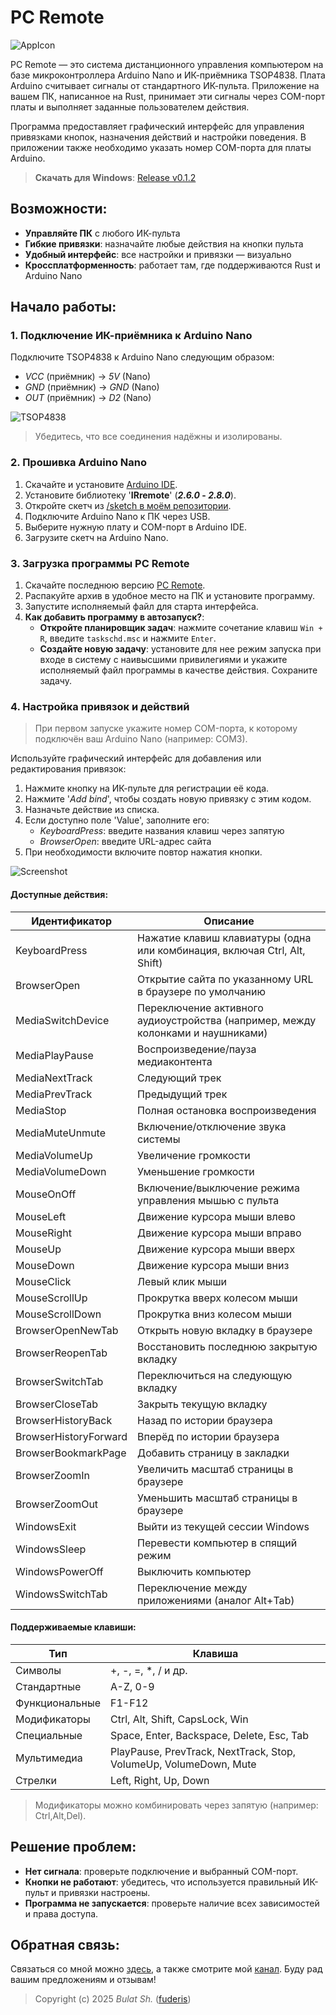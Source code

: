 # PC Remote

![AppIcon](readme/preview.png)

PC Remote — это система дистанционного управления компьютером на базе микроконтроллера Arduino Nano и ИК-приёмника TSOP4838. Плата Arduino считывает сигналы от стандартного ИК-пульта. Приложение на вашем ПК, написанное на Rust, принимает эти сигналы через COM-порт платы и выполняет заданные пользователем действия.

Программа предоставляет графический интерфейс для управления привязками кнопок, назначения действий и настройки поведения. В приложении также необходимо указать номер COM-порта для платы Arduino.

> **Скачать для Windows**: [Release v0.1.2](https://github.com/fuderis/pc-remote/raw/main/pc-remote-win64.zip)


## Возможности:

* **Управляйте ПК** с любого ИК-пульта
* **Гибкие привязки**: назначайте любые действия на кнопки пульта
* **Удобный интерфейс**: все настройки и привязки — визуально
* **Кроссплатформенность**: работает там, где поддерживаются Rust и Arduino Nano


## Начало работы:

### 1. Подключение ИК-приёмника к Arduino Nano

Подключите TSOP4838 к Arduino Nano следующим образом:

* *VCC* (приёмник) → *5V* (Nano)
* *GND* (приёмник) → *GND* (Nano)
* *OUT* (приёмник) → *D2* (Nano)

![TSOP4838](readme/tsop4836.jpg)

> Убедитесь, что все соединения надёжны и изолированы.

### 2. Прошивка Arduino Nano

1. Скачайте и установите [Arduino IDE](https://www.arduino.cc/en/software/).
2. Установите библиотеку '**IRremote**' (__*2.6.0* - *2.8.0*__).
3. Откройте скетч из [/sketch в моём репозитории](https://github.com/fuderis/pc-remote/tree/main/sketch).
4. Подключите Arduino Nano к ПК через USB.
5. Выберите нужную плату и COM-порт в Arduino IDE.
6. Загрузите скетч на Arduino Nano.

### 3. Загрузка программы PC Remote

1. Скачайте последнюю версию [PC Remote](https://github.com/fuderis/pc-remote/raw/main/pc-remote-win64.zip).
2. Распакуйте архив в удобное место на ПК и установите программу.
3. Запустите исполняемый файл для старта интерфейса.
4. **Как добавить программу в автозапуск?**:
    * **Откройте планировщик задач**: нажмите сочетание клавиш `Win + R`, введите `taskschd.msc` и нажмите `Enter`.
    * **Создайте новую задачу**: установите для нее режим запуска при входе в систему с наивысшими привилегиями и укажите исполняемый файл программы в качестве действия. Сохраните задачу.

### 4. Настройка привязок и действий

> При первом запуске укажите номер COM-порта, к которому подключён ваш Arduino Nano (например: COM3).

Используйте графический интерфейс для добавления или редактирования привязок:

1. Нажмите кнопку на ИК-пульте для регистрации её кода.
2. Нажмите '*Add bind*', чтобы создать новую привязку с этим кодом.
3. Назначьте действие из списка.
4. Если доступно поле 'Value', заполните его:
    * *KeyboardPress*: введите названия клавиш через запятую
    * *BrowserOpen*: введите URL-адрес сайта
5. При необходимости включите повтор нажатия кнопки.

![Screenshot](readme/screenshot.png)

#### Доступные действия:

| Идентификатор	        | Описание                                                                                         |
| --------------------- | ------------------------------------------------------------------------------------------------ |
| KeyboardPress	        | Нажатие клавиш клавиатуры (одна или комбинация, включая Ctrl, Alt, Shift)                        |
| BrowserOpen	        | Открытие сайта по указанному URL в браузере по умолчанию                                         |
| MediaSwitchDevice	    | Переключение активного аудиоустройства (например, между колонками и наушниками)                  |
| MediaPlayPause	    | Воспроизведение/пауза медиаконтента                                                              |
| MediaNextTrack	    | Следующий трек                                                                                   |
| MediaPrevTrack	    | Предыдущий трек                                                                                  |
| MediaStop	            | Полная остановка воспроизведения                                                                 |
| MediaMuteUnmute	    | Включение/отключение звука системы                                                               |
| MediaVolumeUp	        | Увеличение громкости                                                                             |
| MediaVolumeDown	    | Уменьшение громкости                                                                             |
| MouseOnOff	        | Включение/выключение режима управления мышью с пульта                                            |
| MouseLeft	            | Движение курсора мыши влево                                                                      |
| MouseRight	        | Движение курсора мыши вправо                                                                     |
| MouseUp	            | Движение курсора мыши вверх                                                                      |
| MouseDown	            | Движение курсора мыши вниз                                                                       |
| MouseClick	        | Левый клик мыши                                                                                  |
| MouseScrollUp	        | Прокрутка вверх колесом мыши                                                                     |
| MouseScrollDown	    | Прокрутка вниз колесом мыши                                                                      |
| BrowserOpenNewTab	    | Открыть новую вкладку в браузере                                                                 |
| BrowserReopenTab	    | Восстановить последнюю закрытую вкладку                                                          |
| BrowserSwitchTab	    | Переключиться на следующую вкладку                                                               |
| BrowserCloseTab	    | Закрыть текущую вкладку                                                                          |
| BrowserHistoryBack	| Назад по истории браузера                                                                        |
| BrowserHistoryForward	| Вперёд по истории браузера                                                                       |
| BrowserBookmarkPage	| Добавить страницу в закладки                                                                     |
| BrowserZoomIn	        | Увеличить масштаб страницы в браузере                                                            |
| BrowserZoomOut	    | Уменьшить масштаб страницы в браузере                                                            |
| WindowsExit	        | Выйти из текущей сессии Windows                                                                  |
| WindowsSleep	        | Перевести компьютер в спящий режим                                                               |
| WindowsPowerOff	    | Выключить компьютер                                                                              |
| WindowsSwitchTab	    | Переключение между приложениями (аналог Alt+Tab)                                                 |

#### Поддерживаемые клавиши:

| Тип                   | Клавиша	                                                                                        |
| --------------------- | ------------------------------------------------------------------------------------------------- |
| Символы               | +, -, =, *, / и др.                                                                               |
| Стандартные           | A-Z, 0-9	                                                                                        |
| Функциональные        | F1-F12	                                                                                        |
| Модификаторы          | Ctrl, Alt, Shift, CapsLock, Win 	                                                                |
| Специальные           | Space, Enter, Backspace, Delete, Esc, Tab	                                                        |
| Мультимедиа           | PlayPause, PrevTrack, NextTrack, Stop, VolumeUp, VolumeDown, Mute                                 |
| Стрелки               | Left, Right, Up, Down                                                                             |

> Модификаторы можно комбинировать через запятую (например: Ctrl,Alt,Del).


## Решение проблем:

* **Нет сигнала**: проверьте подключение и выбранный COM-порт.
* **Кнопки не работают**: убедитесь, что используется правильный ИК-пульт и привязки настроены.
* **Программа не запускается**: проверьте наличие всех зависимостей и права доступа.


## Обратная связь:

Связаться со мной можно [здесь](https://t.me/fuderis), а также смотрите мой [канал](https://t.me/fuderis_club).
Буду рад вашим предложениям и отзывам!

> Copyright (c) 2025 _Bulat Sh._ ([fuderis](https://t.me/fuderis))
